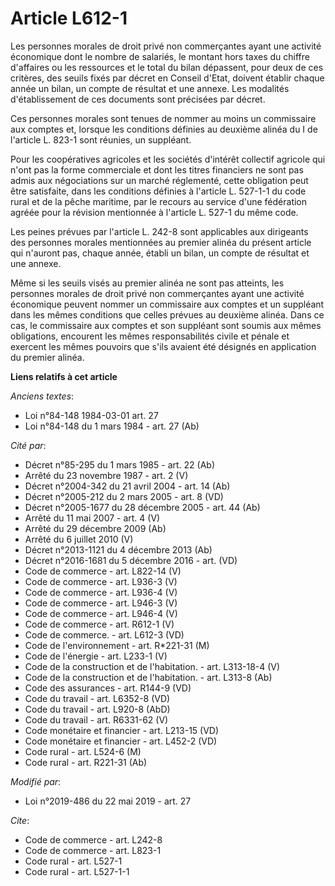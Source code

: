 # Article L612-1

Les personnes morales de droit privé non commerçantes ayant une activité économique dont le nombre de salariés, le montant
hors taxes du chiffre d'affaires ou les ressources et le total du bilan dépassent, pour deux de ces critères, des seuils
fixés par décret en Conseil d'Etat, doivent établir chaque année un bilan, un compte de résultat et une annexe. Les modalités
d'établissement de ces documents sont précisées par décret. 

Ces personnes morales sont tenues de nommer au moins un commissaire aux comptes et, lorsque les conditions définies au
deuxième alinéa du I de l'article L. 823-1 sont réunies, un suppléant. 

Pour les coopératives agricoles et les sociétés d'intérêt collectif agricole qui n'ont pas la forme commerciale et dont les
titres financiers ne sont pas admis aux négociations sur un marché réglementé, cette obligation peut être satisfaite, dans
les conditions définies à l'article L. 527-1-1 du code rural et de la pêche maritime, par le recours au service d'une
fédération agréée pour la révision mentionnée à l'article L. 527-1 du même code. 

Les peines prévues par l'article L. 242-8 sont applicables aux dirigeants des personnes morales mentionnées au premier alinéa
du présent article qui n'auront pas, chaque année, établi un bilan, un compte de résultat et une annexe. 

Même si les seuils visés au premier alinéa ne sont pas atteints, les personnes morales de droit privé non commerçantes ayant
une activité économique peuvent nommer un commissaire aux comptes et un suppléant dans les mêmes conditions que celles
prévues au deuxième alinéa. Dans ce cas, le commissaire aux comptes et son suppléant sont soumis aux mêmes obligations,
encourent les mêmes responsabilités civile et pénale et exercent les mêmes pouvoirs que s'ils avaient été désignés en
application du premier alinéa.

**Liens relatifs à cet article**

_Anciens textes_:

  - Loi n°84-148 1984-03-01 art. 27
  - Loi n°84-148 du 1 mars 1984 - art. 27 (Ab)

_Cité par_:

  - Décret n°85-295 du 1 mars 1985 - art. 22 (Ab)
  - Arrêté du 23 novembre 1987 - art. 2 (V)
  - Décret n°2004-342 du 21 avril 2004 - art. 14 (Ab)
  - Décret n°2005-212 du 2 mars 2005 - art. 8 (VD)
  - Décret n°2005-1677 du 28 décembre 2005 - art. 44 (Ab)
  - Arrêté du 11 mai 2007 - art. 4 (V)
  - Arrêté du 29 décembre 2009 (Ab)
  - Arrêté du 6 juillet 2010 (V)
  - Décret n°2013-1121 du 4 décembre 2013 (Ab)
  - Décret n°2016-1681 du 5 décembre 2016 - art. (VD)
  - Code de commerce - art. L822-14 (V)
  - Code de commerce - art. L936-3 (V)
  - Code de commerce - art. L936-4 (V)
  - Code de commerce - art. L946-3 (V)
  - Code de commerce - art. L946-4 (V)
  - Code de commerce - art. R612-1 (V)
  - Code de commerce. - art. L612-3 (VD)
  - Code de l'environnement - art. R*221-31 (M)
  - Code de l'énergie - art. L233-1 (V)
  - Code de la construction et de l'habitation. - art. L313-18-4 (V)
  - Code de la construction et de l'habitation. - art. L313-8 (Ab)
  - Code des assurances - art. R144-9 (VD)
  - Code du travail - art. L6352-8 (VD)
  - Code du travail - art. L920-8 (AbD)
  - Code du travail - art. R6331-62 (V)
  - Code monétaire et financier - art. L213-15 (VD)
  - Code monétaire et financier - art. L452-2 (VD)
  - Code rural - art. L524-6 (M)
  - Code rural - art. R221-31 (Ab)

_Modifié par_:

  - Loi n°2019-486 du 22 mai 2019 - art. 27

_Cite_:

  - Code de commerce - art. L242-8
  - Code de commerce - art. L823-1
  - Code rural - art. L527-1
  - Code rural - art. L527-1-1
